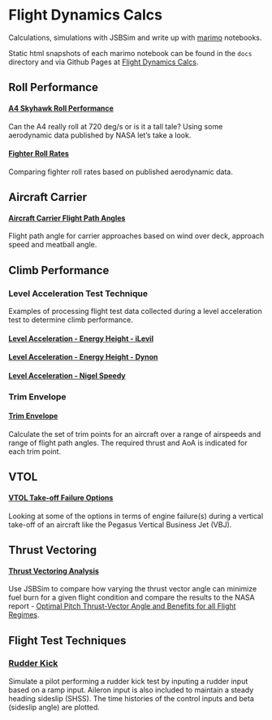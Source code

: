 # Flight Dynamics Calcs
Calculations, simulations with JSBSim and write up with [marimo](https://marimo.io/) notebooks.

Static html snapshots of each marimo notebook can be found in the `docs` directory and via Github
Pages at [Flight Dynamics Calcs](https://seanmcleod70.github.io/FlightDynamicsCalcs/).

## Roll Performance

#### [A4 Skyhawk Roll Performance](https://github.com/seanmcleod70/FlightDynamicsCalcs/blob/main/A4%20Skyhawk%20Roll%20Performance.py)
Can the A4 really roll at 720 deg/s or is it a tall tale? Using some aerodynamic data published by NASA let’s take a look.

#### [Fighter Roll Rates](https://github.com/seanmcleod70/FlightDynamicsCalcs/blob/main/Fighter%20Roll%20Rates.py)
Comparing fighter roll rates based on published aerodynamic data.

## Aircraft Carrier

#### [Aircraft Carrier Flight Path Angles](https://github.com/seanmcleod70/FlightDynamicsCalcs/blob/main/Aircraft%20Carrier%20Flight%20Path%20Angles.py)

Flight path angle for carrier approaches based on wind over deck, approach speed and meatball angle.

## Climb Performance

### Level Acceleration Test Technique

Examples of processing flight test data collected during a level acceleration test to determine climb performance.

#### [Level Acceleration - Energy Height - iLevil](https://github.com/seanmcleod70/FlightDynamicsCalcs/blob/main/Level%20Acceleration%20-%20Energy%20Height%20-%20iLevil.py)

#### [Level Acceleration - Energy Height - Dynon](https://github.com/seanmcleod70/FlightDynamicsCalcs/blob/main/Level%20Acceleration%20-%20Energy%20Height%20-%20Dynon.py)

#### [Level Acceleration - Nigel Speedy](https://github.com/seanmcleod70/FlightDynamicsCalcs/blob/main/Level%20Acceleration%20-%20Nigel%20Speedy.py)

### Trim Envelope

#### [Trim Envelope](https://github.com/seanmcleod70/FlightDynamicsCalcs/blob/main/Trim%20Envelope.py)

Calculate the set of trim points for an aircraft over a range of airspeeds and range of flight path angles. The required thrust and AoA is indicated for each trim point.

## VTOL

#### [VTOL Take-off Failure Options](https://github.com/seanmcleod70/FlightDynamicsCalcs/blob/main/VTOL%20Take-off%20Failure%20Options.py)

Looking at some of the options in terms of engine failure(s) during a vertical take-off of an aircraft like the Pegasus Vertical Business Jet (VBJ).

## Thrust Vectoring

#### [Thrust Vectoring Analysis](https://github.com/seanmcleod70/FlightDynamicsCalcs/blob/main/Thrust%20Vectoring%20Analysis.py)

Use JSBSim to compare how varying the thrust vector angle can minimize fuel burn for a given flight condition and compare the results to the 
NASA report - [Optimal Pitch Thrust-Vector Angle and Benefits for all Flight Regimes](https://ntrs.nasa.gov/api/citations/20000034897/downloads/20000034897.pdf).

## Flight Test Techniques

### [Rudder Kick](https://github.com/seanmcleod70/FlightDynamicsCalcs/blob/main/Rudder%20Kick.py)

Simulate a pilot performing a rudder kick test by inputing a rudder input based on a ramp input. Aileron input is also included to maintain a steady heading sideslip (SHSS). The time histories of the control inputs and beta (sideslip angle) are plotted.
